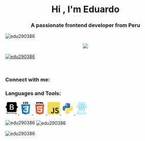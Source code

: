 <h1 align="center">Hi <imgsrc="https://media.giphy.com/media/hvRJCLFzcasrR4ia7z/giphy.gif" width="35">, I'm Eduardo</h1>
<h3 align="center">A passionate frontend developer from Peru</h3>

<p align="left"> <img src="https://komarev.com/ghpvc/?username=edu290386&label=Profile%20views&color=0e75b6&style=flat" alt="edu290386" /> </p>

<p align="center">
<img src="https://github-profile-trophy.vercel.app/?username=edu290386&theme=onedark" />
</p>

<p align="left"> <a href="https://github.com/ryo-ma/github-profile-trophy"><img src="https://github-profile-trophy.vercel.app/?username=edu290386" alt="edu290386" /></a> </p>

<p align="left"> <a href="https://twitter.com/" target="blank"><img src="https://img.shields.io/twitter/follow/?logo=twitter&style=for-the-badge" alt="" /></a> </p>

<h3 align="left">Connect with me:</h3>
<p align="left">
</p>

<h3 align="left">Languages and Tools:</h3>
<p align="left"> <a href="https://getbootstrap.com" target="_blank" rel="noreferrer"> <img src="https://raw.githubusercontent.com/devicons/devicon/master/icons/bootstrap/bootstrap-plain-wordmark.svg" alt="bootstrap" width="40" height="40"/> </a> <a href="https://www.w3schools.com/css/" target="_blank" rel="noreferrer"> <img src="https://raw.githubusercontent.com/devicons/devicon/master/icons/css3/css3-original-wordmark.svg" alt="css3" width="40" height="40"/> </a> <a href="https://www.w3.org/html/" target="_blank" rel="noreferrer"> <img src="https://raw.githubusercontent.com/devicons/devicon/master/icons/html5/html5-original-wordmark.svg" alt="html5" width="40" height="40"/> </a> <a href="https://developer.mozilla.org/en-US/docs/Web/JavaScript" target="_blank" rel="noreferrer"> <img src="https://raw.githubusercontent.com/devicons/devicon/master/icons/javascript/javascript-original.svg" alt="javascript" width="40" height="40"/> </a> <a href="https://www.python.org" target="_blank" rel="noreferrer"> <img src="https://raw.githubusercontent.com/devicons/devicon/master/icons/python/python-original.svg" alt="python" width="40" height="40"/> </a> <a href="https://reactjs.org/" target="_blank" rel="noreferrer"> <img src="https://raw.githubusercontent.com/devicons/devicon/master/icons/react/react-original-wordmark.svg" alt="react" width="40" height="40"/> </a> </p>

<p><img align="left" src="https://github-readme-stats.vercel.app/api/top-langs?username=edu290386&show_icons=true&locale=en&layout=compact" alt="edu290386" /></p>

<p>&nbsp;<img align="center" src="https://github-readme-stats.vercel.app/api?username=edu290386&show_icons=true&locale=en" alt="edu290386" /></p>

<p><img align="center" src="https://github-readme-streak-stats.herokuapp.com/?user=edu290386&" alt="edu290386" /></p>
